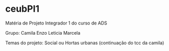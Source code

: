 # ceubPI1
Matéria de Projeto Integrador 1 do curso de ADS 

Grupo:
Camila
Enzo
Leticia
Marcela

Temas do projeto:
Social
ou
Hortas urbanas (continuação do tcc da camila)
